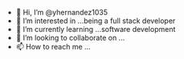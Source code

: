 - 👋 Hi, I’m @yhernandez1035
- 👀 I’m interested in ...being a full stack developer
- 🌱 I’m currently learning ...software development
- 💞️ I’m looking to collaborate on ...
- 📫 How to reach me ...

<!---
yhernandez1035/yhernandez1035 is a ✨ special ✨ repository because its `README.md` (this file) appears on your GitHub profile.
You can click the Preview link to take a look at your changes.
--->
